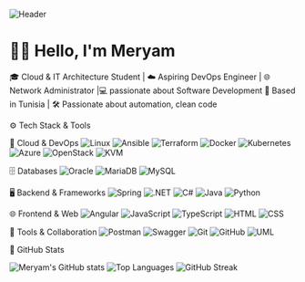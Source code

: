 
![Header](https://capsule-render.vercel.app/api?type=waving&color=000000&height=200&section=header&text=Meryam%20Bejaoui&fontSize=40&fontColor=FFFFFF&fontAlignY=35&desc=Cloud%20Computing%20%7C%20DevOps%20%7C%20Software%20Engineering&descAlignY=60&descAlign=50&descSize=16&descColor=FFFFFF)


# 👋🏻 Hello, I'm Meryam

🎓 Cloud & IT Architecture Student | ☁️ Aspiring DevOps Engineer | 🌐 Network Administrator |💻 passionate about Software Development
📍 Based in Tunisia | 🛠️ Passionate about automation, clean code 

⚙️ Tech Stack & Tools

 🧰 Cloud & DevOps
![Linux](https://img.shields.io/badge/Linux-CLI-brightgreen)
![Ansible](https://img.shields.io/badge/Ansible-Automation-blue)
![Terraform](https://img.shields.io/badge/Terraform-IaC-623CE4)
![Docker](https://img.shields.io/badge/Docker-Containers-2496ED)
![Kubernetes](https://img.shields.io/badge/Kubernetes-Orchestration-326ce5)
![Azure](https://img.shields.io/badge/Azure-Cloud-007FFF)
![OpenStack](https://img.shields.io/badge/OpenStack-Cloud-E03238)
![KVM](https://img.shields.io/badge/KVM-Virtualization-purple)

🗄️ Databases
![Oracle](https://img.shields.io/badge/Oracle-DB-red)
![MariaDB](https://img.shields.io/badge/MariaDB-Relational-003545)
![MySQL](https://img.shields.io/badge/MySQL-Database-4479A1)

🖥️ Backend & Frameworks
![Spring](https://img.shields.io/badge/Spring-Framework-6DB33F)
![.NET](https://img.shields.io/badge/.NET-Platform-512BD4)
![C#](https://img.shields.io/badge/C%23-Programming-239120)
![Java](https://img.shields.io/badge/Java-Programming-007396)
![Python](https://img.shields.io/badge/Python-Code-3776AB)

🌐 Frontend & Web
![Angular](https://img.shields.io/badge/Angular-Framework-DD0031)
![JavaScript](https://img.shields.io/badge/JavaScript-Client--Side-F7DF1E)
![TypeScript](https://img.shields.io/badge/TypeScript-StronglyTyped-3178C6)
![HTML](https://img.shields.io/badge/HTML-Markup-E34F26)
![CSS](https://img.shields.io/badge/CSS-Styling-1572B6)

🧪 Tools & Collaboration
![Postman](https://img.shields.io/badge/Postman-API_Testing-FF6C37)
![Swagger](https://img.shields.io/badge/Swagger-API_Doc-85EA2D)
![Git](https://img.shields.io/badge/Git-Version_Control-F05032)
![GitHub](https://img.shields.io/badge/GitHub-Code_Hosting-181717)
![UML](https://img.shields.io/badge/UML-Modeling-000000)

🌟 GitHub Stats

![Meryam's GitHub stats](https://github-readme-stats.vercel.app/api?username=meryambej&show_icons=true&theme=radical)
![Top Languages](https://github-readme-stats.vercel.app/api/top-langs/?username=meryambej&layout=compact&theme=radical)
![GitHub Streak](https://streak-stats.demolab.com?user=meryambej&theme=radical)








